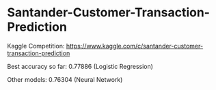 # Santander-Customer-Transaction-Prediction
Kaggle Competition: https://www.kaggle.com/c/santander-customer-transaction-prediction

Best accuracy so far: 0.77886 (Logistic Regression)

Other models: 0.76304 (Neural Network)
